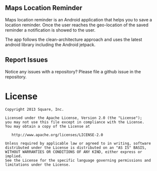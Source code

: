 ## Maps Location Reminder

Maps location reminder is an Android application that helps you to save a location reminder. 
Once the user reaches the geo-location of the saved reminder a notification is showed to the user.

The app follows the clean-architecture approach and uses the latest android library including the Android jetpack.

## Report Issues

Notice any issues with a repository? Please file a github issue in the repository.

License
=======

    Copyright 2013 Square, Inc.

    Licensed under the Apache License, Version 2.0 (the "License");
    you may not use this file except in compliance with the License.
    You may obtain a copy of the License at

       http://www.apache.org/licenses/LICENSE-2.0

    Unless required by applicable law or agreed to in writing, software
    distributed under the License is distributed on an "AS IS" BASIS,
    WITHOUT WARRANTIES OR CONDITIONS OF ANY KIND, either express or implied.
    See the License for the specific language governing permissions and
    limitations under the License.
